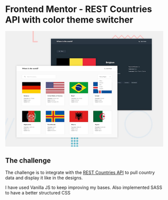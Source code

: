 # Frontend Mentor - REST Countries API with color theme switcher

![Design preview for the REST Countries API with color theme switcher coding challenge](./design/desktop-preview.jpg)
## The challenge

The challenge is to integrate with the [REST Countries API](https://restcountries.eu) to pull country data and display it like in the designs.

I have used Vanilla JS to keep improving my bases. Also implemented SASS to have a better structured CSS
